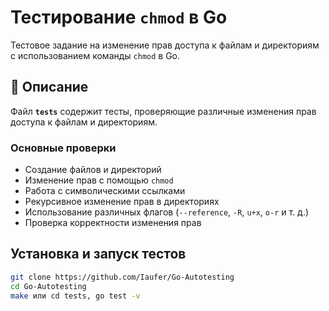 # Тестирование `chmod` в Go

Тестовое задание на изменение прав доступа к файлам и директориям с использованием команды `chmod` в Go.

## 📝 Описание

Файл **`tests`** содержит тесты, проверяющие различные изменения прав доступа к файлам и директориям.

### Основные проверки  
- Создание файлов и директорий  
- Изменение прав с помощью `chmod`  
- Работа с символическими ссылками  
- Рекурсивное изменение прав в директориях  
- Использование различных флагов (`--reference`, `-R`, `u+x`, `o-r` и т. д.)  
- Проверка корректности изменения прав 


## Установка и запуск тестов  

```sh
git clone https://github.com/Iaufer/Go-Autotesting
cd Go-Autotesting
make или cd tests, go test -v


